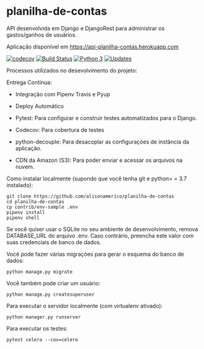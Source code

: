 # planilha-de-contas
API desenvolvida em Django e DjangoRest para administrar os gastos/ganhos de usuários.

Aplicação disponível em https://api-planilha-contas.herokuapp.com

[![codecov](https://codecov.io/gh/alisonamerico/planilha-de-contas/branch/master/graph/badge.svg)](https://codecov.io/gh/alisonamerico/planilha-de-contas)
[![Build Status](https://travis-ci.org/alisonamerico/planilha-de-contas.svg?branch=master)](https://travis-ci.org/alisonamerico/planilha-de-contas)
[![Python 3](https://pyup.io/repos/github/alisonamerico/planilha-de-contas/python-3-shield.svg)](https://pyup.io/repos/github/alisonamerico/planilha-de-contas/)
[![Updates](https://pyup.io/repos/github/alisonamerico/planilha-de-contas/shield.svg)](https://pyup.io/repos/github/alisonamerico/planilha-de-contas/)

Processos utilizados no desevolvimento do projeto:

Entrega Contínua:

 - Integração com Pipenv Travis e Pyup
 
 - Deploy Automático
 
 - Pytest: Para configurar e construir testes automatizados para o Django.
 
 - Codecov: Para cobertura de testes
 
 - python-decouple: Para desacoplar as configurações de instância da aplicação.

 - CDN da Amazon (S3): Para poder enviar e acessar os arquivos na nuvem.   
 

Como instalar localmente (supondo que você tenha git e python> = 3.7 instalado):
```console
git clone https://github.com/alisonamerico/planilha-de-contas
cd planilha-de-contas
cp contrib/env-sample .env
pipenv install
pipenv shell
```
Se você quiser usar o SQLite no seu ambiente de desenvolvimento, remova DATABASE_URL do arquivo .env. Caso contrário, preencha este valor com suas credenciais de banco de dados.

Você pode fazer várias migrações para gerar o esquema do banco de dados:
```console
python manage.py migrate
``` 
Você também pode criar um usuário:
```console
python manage.py createsuperuser
```
Para executar o servidor localmente (com virtualenv ativado):
```console
python manager.py runserver
```
Para executar os testes:
```console
pytest celero --cov=celero
```
